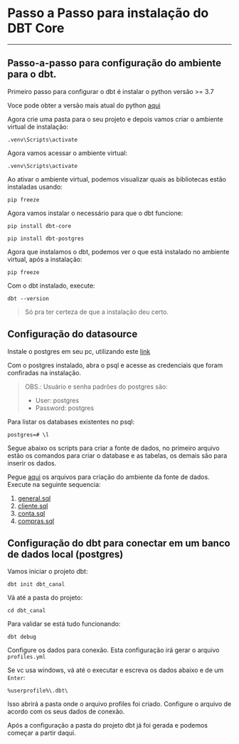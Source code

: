 # Passo a Passo para instalação do DBT Core

____

## Passo-a-passo para configuração do ambiente para o **dbt**.

Primeiro passo para configurar o dbt é instalar o python versão >= 3.7

Voce pode obter a versão mais atual do python [aqui](https://www.python.org/downloads/)

Agora crie uma pasta para o seu projeto e depois vamos criar o ambiente virtual de instalação:

``` shell
.venv\Scripts\activate
```

Agora vamos acessar o ambiente virtual:

``` shell
.venv\Scripts\activate
```
Ao ativar o ambiente virtual, podemos visualizar quais as bibliotecas estão instaladas usando:


``` shell
pip freeze
```

Agora vamos instalar o necessário para que o dbt funcione:


``` shell
pip install dbt-core
```

``` shell
pip install dbt-postgres
```

Agora que instalamos o dbt, podemos ver o que está instalado no ambiente virtual, após a instalação:

``` shell
pip freeze
```

Com o dbt instalado, execute:

``` shell
dbt --version
```
> Só pra ter certeza de que a instalação deu certo.

## Configuração do datasource 

Instale o postgres em seu pc, utilizando este [link](https://www.postgresql.org/download/)

Com o postgres instalado, abra o psql e acesse as credenciais que foram confiradas na instalação.
> OBS.: Usuário e senha padrões do postgres são: 
>-  User: postgres
>- Password: postgres

Para listar os databases existentes no psql:
``` shell
postgres=# \l
```
Segue abaixo os scripts para criar a fonte de dados, no primeiro arquivo estão os comandos para criar o database e as tabelas, os demais são para inserir os dados.

Pegue [aqui](./sql_source/) os arquivos para criação do ambiente da fonte de dados. Execute na seguinte sequencia:
1. [general.sql](./sql_source/general.sql)
2. [cliente.sql](./sql_source/cliente.sql)
3. [conta.sql](./sql_source/conta.sql)
4. [compras.sql](./sql_source/compras.sql)

## Configuração do **dbt** para conectar em um banco de dados local (postgres)

Vamos iniciar o projeto dbt:

``` shell
dbt init dbt_canal
```
Vá até a pasta do projeto:

``` shell
cd dbt_canal
``` 
Para validar se está tudo funcionando:
``` shell
dbt debug
``` 

Configure os dados para conexão. Esta configuração irá gerar o arquivo `profiles.yml`

Se vc usa windows, vá até o executar e escreva os dados abaixo e de um `Enter`:

``` shell
%userprofile%\.dbt\
```
Isso abrirá a pasta onde o arquivo profiles foi criado. Configure o arquivo de acordo com os seus dados de conexão.

Após a configuração a pasta do projeto dbt já foi gerada e podemos começar a partir daqui.


